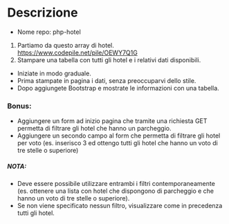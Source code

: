 # Descrizione
- Nome repo: php-hotel
1. Partiamo da questo array di hotel. https://www.codepile.net/pile/OEWY7Q1G
2. Stampare una tabella con tutti gli hotel e i relativi dati disponibili.

- Iniziate in modo graduale.
- Prima stampate in pagina i dati, senza preoccuparvi dello stile.
- Dopo aggiungete Bootstrap e mostrate le informazioni con una tabella.

### Bonus:

- Aggiungere un form ad inizio pagina che tramite una richiesta GET permetta di filtrare gli hotel che hanno un parcheggio.
- Aggiungere un secondo campo al form che permetta di filtrare gli hotel per voto (es. inserisco 3 ed ottengo tutti gli hotel che hanno un voto di tre stelle o superiore)

##### NOTA:
- Deve essere possibile utilizzare entrambi i filtri contemporaneamente (es. ottenere una lista con hotel che dispongono di parcheggio e che hanno un voto di tre stelle o superiore).
- Se non viene specificato nessun filtro, visualizzare come in precedenza tutti gli hotel.